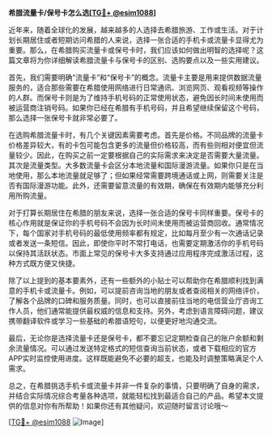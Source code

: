 **希腊流量卡/保号卡怎么选[[TG💪+ @esim1088](https://t.me/s/esim1088)]**

近年来，随着全球化的发展，越来越多的人选择去希腊旅游、工作或生活。对于计划长期居住或者短期访问希腊的人来说，选择一张合适的手机卡或流量卡显得尤为重要。那么，在希腊购买流量卡或保号卡时，我们应该如何做出明智的选择呢？这篇文章将为你详细解读希腊流量卡与保号卡的区别、选购要点以及一些实用建议。

首先，我们需要明确“流量卡”和“保号卡”的概念。流量卡主要是用来提供数据流量服务的，适合那些需要在希腊使用网络进行日常通讯、浏览网页、观看视频等操作的人群。而保号卡则是为了维持手机号码的正常使用状态，避免因长时间未使用而被运营商注销号码。如果你已经在希腊有手机号码，并且希望继续保留这个号码，那么选择一张保号卡就非常必要了。

在选购希腊流量卡时，有几个关键因素需要考虑。首先是价格。不同品牌的流量卡价格差异较大，有的卡包可能包含更多的流量但价格较高，而有些则相对便宜但流量较少。因此，在购买之前一定要根据自己的实际需求来决定是否需要大量流量。其次是流量类型。大多数流量卡会区分本地流量和国际漫游流量。如果你只是在当地使用，那么本地流量就足够了；但如果经常需要跨境通话或上网，则需要关注是否有国际漫游功能。此外，还需要留意流量的有效期，确保在有效期内能够充分利用所购流量。

对于打算长期居住在希腊的朋友来说，选择一张合适的保号卡同样重要。保号卡的核心作用就是保证你的手机号码不会因为长时间未使用而被运营商回收。通常情况下，每个国家对手机号码的最低使用频率都有规定，比如每月至少有一次通话记录或者发送一条短信。因此，即使你平时不常打电话，也需要定期激活你的手机号码以保持其活跃状态。市面上常见的保号卡大多支持通过应用程序完成激活过程，这种方式既方便又快捷。

除了以上提到的基本要素外，还有一些额外的小贴士可以帮助你在希腊顺利找到满意的手机卡或流量卡。例如，可以提前咨询当地的朋友或者查阅相关的网络评价，了解各个品牌的口碑和服务质量。同时，也可以直接前往当地的电信营业厅咨询工作人员，他们通常能提供最权威的信息和支持。另外，考虑到语言障碍问题，建议携带翻译软件或学习一些基础的希腊语短句，以便更好地沟通交流。

最后，无论你是选择流量卡还是保号卡，都不要忘记定期检查自己的账户余额和剩余流量情况。可以通过发送特定格式的短信查询当前状态，或者下载相应的官方APP实时监控使用进度。这样既能避免不必要的超支，也能及时调整策略满足个人需求。

总之，在希腊挑选手机卡或流量卡并非一件复杂的事情，只要明确了自身的需求，并结合实际情况综合考量各种选项，就能轻松找到最适合自己的产品。希望本文提供的信息对你有所帮助！如果你还有其他疑问，欢迎随时留言讨论哦～

[[TG💪+ @esim1088](https://t.me/s/esim1088) ![Image](https://i.postimg.cc/4NQfJmqS/Snipaste-2025-05-13-00-14-12.png)]